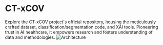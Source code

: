 # CT-xCOV
Explore the CT-xCOV project's official repository, housing the meticulously crafted dataset, classification/segmentation code, and XAI tools. Pioneering trust in AI healthcare, it empowers research and fosters understanding of data and methodologies.
![Architecture](https://github.com/ismailelbouknify/CT-xCOV/assets/108365289/6057735b-9cfb-4ff2-9d0b-1ecda3a624f4)
